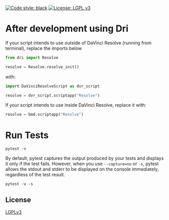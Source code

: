 [![Code style: black](https://img.shields.io/badge/code%20style-black-000000.svg)](https://github.com/psf/black)
[![License: LGPL v3](https://img.shields.io/badge/License-LGPL_v3-blue.svg)](https://www.gnu.org/licenses/lgpl-3.0)

# After development using Dri

If your script intends to use outside of DaVinci Resolve (running from terminal), replace the imports below

```python
from dri import Resolve

resolve = Resolve.resolve_init()
```

with:

```python
import DaVinciResolveScript as dvr_script

resolve = dvr_script.scriptapp("Resolve")
```

If your script intends to use inside DaVinci Resolve, replace it with:

```python
resolve = bmd.scriptapp("Resolve")
```

# Run Tests

```shell
pytest -v
```

By default, pytest captures the output produced by your tests and displays it only if
the test fails. However, when you use `--capture=no` or `-s`, pytest allows the stdout
and stderr to be displayed on the console immediately, regardless of the test result.

```shell
pytest -v -s
```

## License

[LGPLv3](LICENSE)
